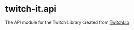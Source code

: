 # twitch-it.api
The API module for the Twitch Library created from [TwitchLib](https://github.com/TwitchLib/TwitchLib)
